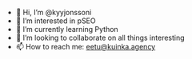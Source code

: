 - 👋 Hi, I’m @kyyjonssoni
- 👀 I’m interested in pSEO
- 🌱 I’m currently learning Python
- 💞️ I’m looking to collaborate on all things interesting
- 📫 How to reach me: eetu@kuinka.agency

<!---
kyyjonssoni/kyyjonssoni is a ✨ special ✨ repository because its `README.md` (this file) appears on your GitHub profile.
You can click the Preview link to take a look at your changes.
--->
